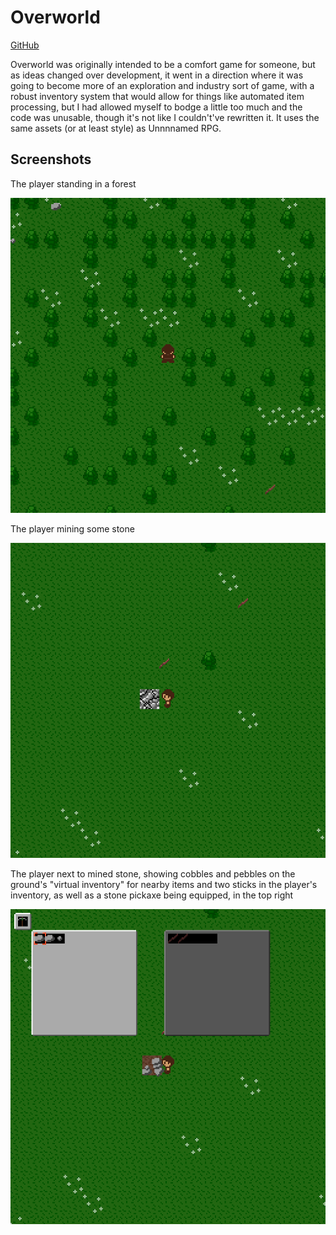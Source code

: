 # Overworld

[GitHub](https://github.com/wolfboyft/overworld)

Overworld was originally intended to be a comfort game for someone, but as ideas changed over development, it went in a direction where it was going to become more of an exploration and industry sort of game, with a robust inventory system that would allow for things like automated item processing, but I had allowed myself to bodge a little too much and the code was unusable, though it's not like I couldn't've rewritten it.
It uses the same assets (or at least style) as Unnnnamed RPG.

## Screenshots

The player standing in a forest

<img src="../../images/overworld_screenshot_1.png?raw=true">

The player mining some stone

<img src="../../images/overworld_screenshot_2.png?raw=true">

The player next to mined stone, showing cobbles and pebbles on the ground's "virtual inventory" for nearby items and two sticks in the player's inventory, as well as a stone pickaxe being equipped, in the top right

<img src="../../images/overworld_screenshot_3.png?raw=true">
